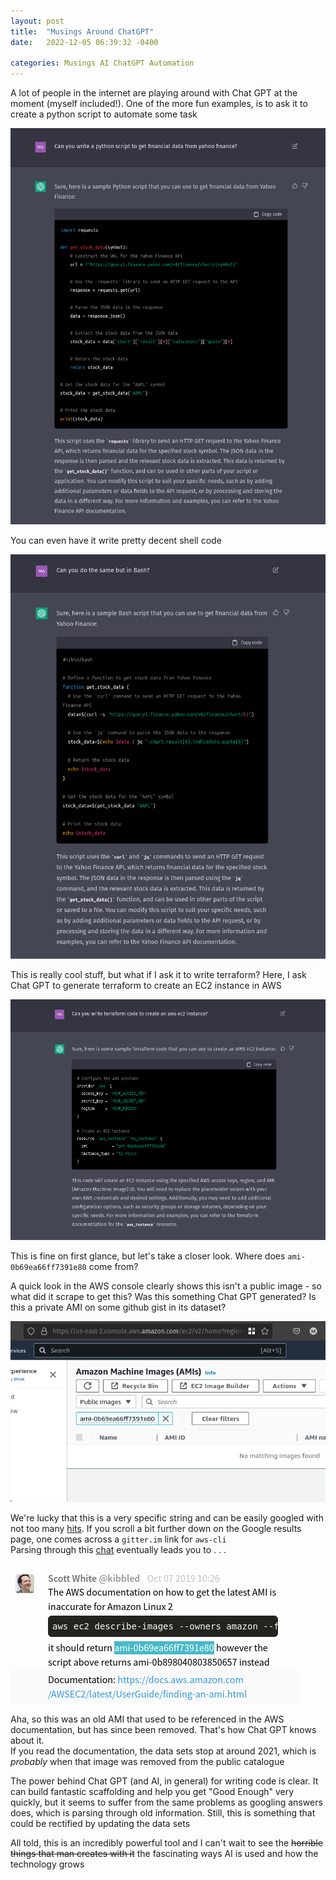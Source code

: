 ```yaml
---
layout: post
title:  "Musings Around ChatGPT"
date:   2022-12-05 06:39:32 -0400

categories: Musings AI ChatGPT Automation
---
```


A lot of people in the internet are playing around with Chat GPT at the moment (myself included!). One of the more fun examples, is to ask it to create a python script to automate some task

![Chat GPT generating a python script to get financial data](/assets/chat-gpt-python-script.png)

You can even have it write pretty decent shell code

![Same script as above but in Bash](/assets/chap-gpt3-shell-code.png)

This is really cool stuff, but what if I ask it to write terraform?
Here, I ask Chat GPT to generate terraform to create an EC2 instance in AWS

![Request chat gpt to create an EC2 instance in terraform](/assets/chat-gpt3-terraform-ec2-instance.png)

This is fine on first glance, but let's take a closer look. Where does `ami-0b69ea66ff7391e80` come from?

A quick look in the AWS console clearly shows this isn't a public image - so what did it scrape to get this?
Was this something Chat GPT generated? Is this a private AMI on some github gist in its dataset?

![AWS AMI console](/assets/personal-aws-acct-ami.png)

We're lucky that this is a very specific string and can be easily googled with not too many [hits](https://www.google.com/search?q=%22ami-0b69ea66ff7391e80%22&source=hp&ei=C4mOY5XpEcGl5NoP2I60CA&iflsig=AJiK0e8AAAAAY46XGzuZUMRkrsQUsLmhru9R-Me5XtQ8&ved=0ahUKEwjVmoLV2uP7AhXBElkFHVgHDQEQ4dUDCAk&uact=5&oq=%22ami-0b69ea66ff7391e80%22&gs_lcp=Cgdnd3Mtd2l6EAMyBwgAEB4QogQyBQgAEKIEMgUIABCiBDIFCAAQogRQAFjECmDVDWgAcAB4AIABgAGIAY8CkgEDMi4xmAEAoAEBoAEC&sclient=gws-wiz).
If you scroll a bit further down on the Google results page, one comes across a `gitter.im` link for `aws-cli`    
Parsing through this [chat](https://gitter.im/aws/aws-cli?at=5d6fbde58a83ef34a318cedb) eventually leads you to . . .

![Comment that has the ami tag](/assets/aws-ami-doc.png)

Aha, so this was an old AMI that used to be referenced in the AWS documentation, but has since been removed. That's how Chat GPT knows about it.     
If you read the documentation, the data sets stop at around 2021, which is _probably_ when that image was removed from the public catalogue

The power behind Chat GPT (and AI, in general) for writing code is clear. It can build fantastic scaffolding and help you get "Good Enough" very quickly, but it seems to suffer from the same problems as googling answers does, which is parsing through old information. Still, this is something that could be rectified by updating the data sets

All told, this is an incredibly powerful tool and I can't wait to see the ~~horrible things that man creates with it~~ the fascinating ways AI is used and how the technology grows
